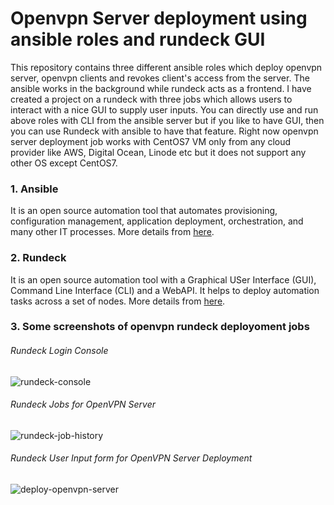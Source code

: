 # Openvpn Server deployment using ansible roles and rundeck GUI
This repository contains three different ansible roles which deploy openvpn server, openvpn clients and revokes client's access from the server.
The ansible works in the background while rundeck acts as a frontend. I have created a project on a rundeck with three jobs which allows users to interact with a nice GUI to supply user inputs.
You can directly use and run above roles with CLI from the ansible server but if you like to have GUI, then you can use Rundeck with ansible to have that feature.
Right now openvpn server deployment job works with CentOS7 VM only from any cloud provider like AWS, Digital Ocean, Linode etc but it does not support any other OS except CentOS7.

### 1. Ansible
It is an open source automation tool that automates provisioning, configuration management, application deployment, orchestration, and many other IT processes. More details from [here](https://www.ansible.com/).

### 2. Rundeck
It is an open source automation tool with a Graphical USer Interface (GUI), Command Line Interface (CLI) and a WebAPI. It helps to deploy automation tasks across a set of nodes. More details from [here](https://www.rundeck.com/).
### 3. Some screenshots of openvpn rundeck deployoment jobs
###### Rundeck Login Console
![rundeck-console](https://user-images.githubusercontent.com/11027110/202899800-3b5239af-8a4a-4a13-870a-8eb1d7a56cd5.jpg)
###### Rundeck Jobs for OpenVPN Server
![rundeck-job-history](https://user-images.githubusercontent.com/11027110/202899534-c4277ef3-f722-4d60-97ae-b6e7011ea05f.jpg)
###### Rundeck User Input form for OpenVPN Server Deployment
![deploy-openvpn-server](https://user-images.githubusercontent.com/11027110/202899620-7aee6a2e-3c42-4a3e-978f-a44ea54a507d.jpg)
